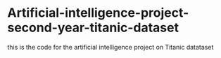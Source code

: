 # Artificial-intelligence-project-second-year-titanic-dataset
this is the code for the artificial intelligence project on Titanic datataset 
